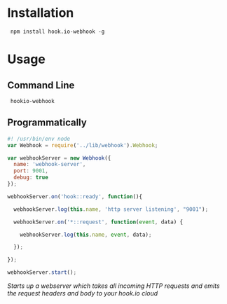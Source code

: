 # Installation

     npm install hook.io-webhook -g

# Usage

## Command Line

     hookio-webhook
    
## Programmatically

```javascript
#! /usr/bin/env node
var Webhook = require('../lib/webhook').Webhook;

var webhookServer = new Webhook({
  name: 'webhook-server',
  port: 9001,
  debug: true
});

webhookServer.on('hook::ready', function(){

  webhookServer.log(this.name, 'http server listening', "9001");

  webhookServer.on('*::request', function(event, data) {

    webhookServer.log(this.name, event, data);

  });

});

webhookServer.start();
```

*Starts up a webserver which takes all incoming HTTP requests and emits the request headers and body to your hook.io cloud*